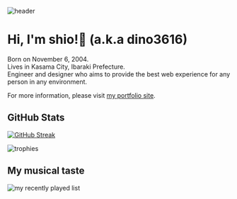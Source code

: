 <!-- markdownlint-disable MD041 -->

![header](https://capsule-render.vercel.app/api?type=waving&color=5f2d84&height=300&section=header&text=shio's%20Profile&desc=Provide%20accessible%20Web%20for%20everyone,%20everywhere.&fontSize=90&fontColor=ffffff&descAlign=54&descAlignY=66&animation=fadeIn)

# Hi, I'm shio!🧂 (a.k.a dino3616)

Born on November 6, 2004.  
Lives in Kasama City, Ibaraki Prefecture.  
Engineer and designer who aims to provide the best web experience for any person in any environment.

For more information, please visit [my portfolio site](https://shio.studio/).

## GitHub Stats

[![GitHub Streak](https://streak-stats.demolab.com?user=dino3616&theme=aura&border_radius=12&card_width=700)](https://git.io/streak-stats)

![trophies](https://github-profile-trophy.vercel.app/?username=dino3616&theme=dracula&no-frame=true)

## My musical taste

![my recently played list](https://spotify-recently-played-readme.vercel.app/api?user=31u4yvvwhr4hnp2lsujrvua56kda&count=10)
